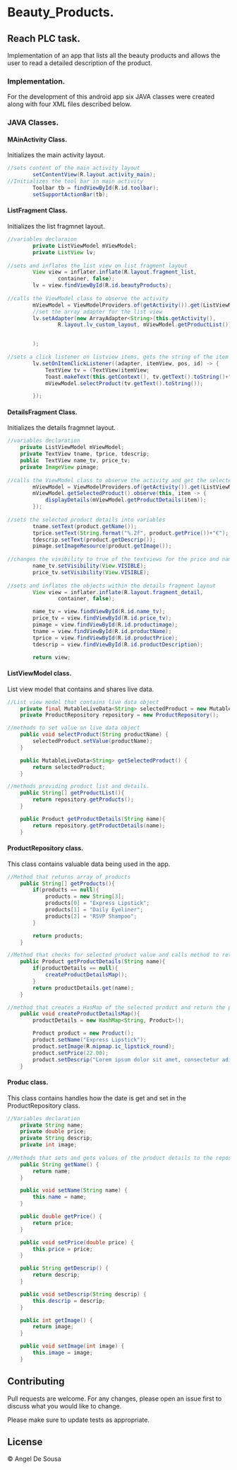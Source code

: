 # Beauty_Products.
## Reach PLC task.
Implementation of an app that lists all the beauty products and allows the user to read a detailed description of the product.
### Implementation.
For the development of this android app six JAVA classes were created along with four XML files described below.
### JAVA Classes.
#### MAinActivity Class.
Initializes the main activity layout.
```java
//sets content of the main activity layout
        setContentView(R.layout.activity_main);
//Initializes the tool bar in main activity
        Toolbar tb = findViewById(R.id.toolbar);
        setSupportActionBar(tb);
```
#### ListFragment Class.
Initializes the list fragmnet layout.
```java
//variables declaraion
        private ListViewModel mViewModel;
        private ListView lv;
    
//sets and inflates the list view on list fragment layout
        View view = inflater.inflate(R.layout.fragment_list,
                container, false);
        lv = view.findViewById(R.id.beautyProducts);
        
//calls the ViewModel class to observe the activity
        mViewModel = ViewModelProviders.of(getActivity()).get(ListViewModel.class);
        //set the array adapter for the list view
        lv.setAdapter(new ArrayAdapter<String>(this.getActivity(),
                R.layout.lv_custom_layout, mViewModel.getProductList())


        );
        
//sets a click listener on listview items, gets the string of the item clicked and sends it to the ViewModel
        lv.setOnItemClickListener((adapter, itemView, pos, id) -> {
            TextView tv = (TextView)itemView;
            Toast.makeText(this.getContext(), tv.getText().toString()+" Selected", Toast.LENGTH_SHORT).show();
            mViewModel.selectProduct(tv.getText().toString());

        });        
```
#### DetailsFragment Class.
Initializes the details fragmnet layout.
```java
//variables declaration
    private ListViewModel mViewModel;
    private TextView tname, tprice, tdescrip;
    public  TextView name_tv, price_tv;
    private ImageView pimage;
    
//calls the ViewModel class to observe the activity and get the selected product details
        mViewModel = ViewModelProviders.of(getActivity()).get(ListViewModel.class);
        mViewModel.getSelectedProduct().observe(this, item -> {
            displayDetails(mViewModel.getProductDetails(item));
        });
        
//sets the selected product details into variables
        tname.setText(product.getName());
        tprice.setText(String.format("%.2f", product.getPrice())+"€");
        tdescrip.setText(product.getDescrip());
        pimage.setImageResource(product.getImage());
        
//changes the visibility to true of the textviews for the price and name
        name_tv.setVisibility(View.VISIBLE);
        price_tv.setVisibility(View.VISIBLE);
        
//sets and inflates the objects within the details fragment layout
        View view = inflater.inflate(R.layout.fragment_detail,
                container, false);

        name_tv = view.findViewById(R.id.name_tv);
        price_tv = view.findViewById(R.id.price_tv);
        pimage = view.findViewById(R.id.productimage);
        tname = view.findViewById(R.id.productName);
        tprice = view.findViewById(R.id.productPrice);
        tdescrip = view.findViewById(R.id.productDescription);

        return view;       
```
#### ListViewModel class.
List view model that contains and shares live data.
```java
//List view model that contains live data object
    private final MutableLiveData<String> selectedProduct = new MutableLiveData<String>();
    private ProductRepository repository = new ProductRepository();

//methods to set value on live data object
    public void selectProduct(String productName) {
        selectedProduct.setValue(productName);
    }

    public MutableLiveData<String> getSelectedProduct() {
        return selectedProduct;
    }

//methods providing product list and details.
    public String[] getProductList(){
        return repository.getProducts();
    }

    public Product getProductDetails(String name){
        return repository.getProductDetails(name);
    }
```
#### ProductRepository class.
This class contains valuable data being used in the app.
```java
//Method that returns array of products
    public String[] getProducts(){
        if(products == null){
            products = new String[3];
            products[0] = "Express Lipstick";
            products[1] = "Daily Eyeliner";
            products[2] = "RSVP Shampoo";
        }

        return products;
    }

//Method that checks for selected product value and calls method to retrieve that product detail
    public Product getProductDetails(String name){
        if(productDetails == null){
            createProductDetailsMap();
        }
        return productDetails.get(name);
    }

//method that creates a HasMap of the selected product and return the product details
    public void createProductDetailsMap(){
        productDetails = new HashMap<String, Product>();

        Product product = new Product();
        product.setName("Express Lipstick");
        product.setImage(R.mipmap.ic_lipstick_round);
        product.setPrice(22.00);
        product.setDescrip("Lorem ipsum dolor sit amet, consectetur adipiscing elit. Vestibulum vehicula ipsum sit amet odio euismod aliquam. Aenean aliquam vestibulum nibh, tincidunt fringilla sapien posuere id. Suspendisse ut lacus vitae elit mollis sagittis ut id ligula. Curabitur rhoncus non orci a ultricies. Praesent lacinia nisi urna, ac pharetra purus ultricies a. Quisque ut felis vel massa lobortis aliquam eu vel erat. Quisque vestibulum massa erat, quis efficitur nunc blandit ac. Proin sit amet maximus turpis. Donec sodales enim ligula. Aenean et scelerisque odio. Pellentesque ut suscipit lorem. Quisque non dapibus arcu, ac commodo massa. Curabitur sed tortor a diam ultrices volutpat a sit amet turpis. Pellentesque sem erat, aliquam in nisi et, sollicitudin tincidunt diam.");
    }
```
#### Produc class.
This class contains handles how the date is get and set in the ProductRepository class.
```java
//Variables declaration
    private String name;
    private double price;
    private String descrip;
    private int image;
    
//Methods that sets and gets values of the product details to the repository class
    public String getName() {
        return name;
    }

    public void setName(String name) {
        this.name = name;
    }

    public double getPrice() {
        return price;
    }

    public void setPrice(double price) {
        this.price = price;
    }

    public String getDescrip() {
        return descrip;
    }

    public void setDescrip(String descrip) {
        this.descrip = descrip;
    }

    public int getImage() {
        return image;
    }

    public void setImage(int image) {
        this.image = image;
    }    
```
## Contributing
Pull requests are welcome. For any changes, please open an issue first to discuss what you would like to change.

Please make sure to update tests as appropriate.

## License
© Angel De Sousa
